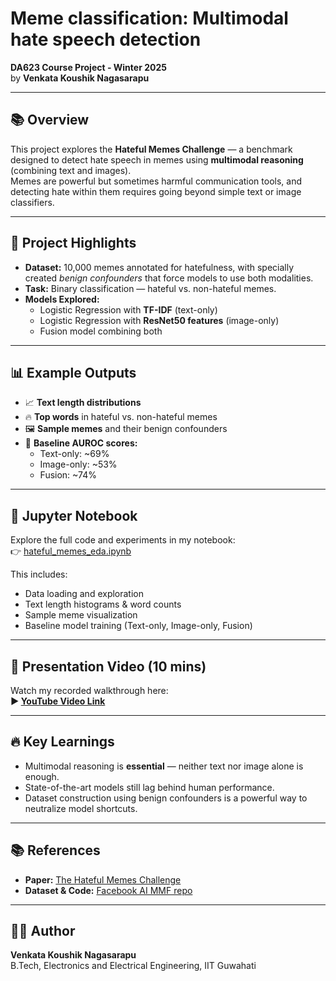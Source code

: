 # Meme classification: Multimodal hate speech detection
**DA623 Course Project - Winter 2025**  
by **Venkata Koushik Nagasarapu**

---

## 📚 Overview
This project explores the **Hateful Memes Challenge** — a benchmark designed to detect hate speech in memes using **multimodal reasoning** (combining text and images).  
Memes are powerful but sometimes harmful communication tools, and detecting hate within them requires going beyond simple text or image classifiers.

---

## 🚀 Project Highlights

- **Dataset:** 10,000 memes annotated for hatefulness, with specially created *benign confounders* that force models to use both modalities.
- **Task:** Binary classification — hateful vs. non-hateful memes.
- **Models Explored:**
  - Logistic Regression with **TF-IDF** (text-only)
  - Logistic Regression with **ResNet50 features** (image-only)
  - Fusion model combining both

---

## 📊 Example Outputs

- 📈 **Text length distributions**
- 🔥 **Top words** in hateful vs. non-hateful memes
- 🖼️ **Sample memes** and their benign confounders
- 🎯 **Baseline AUROC scores:**
  - Text-only: ~69%
  - Image-only: ~53%
  - Fusion: ~74%

---

## 📓 Jupyter Notebook

Explore the full code and experiments in my notebook:  
👉 [hateful_memes_eda.ipynb](210108030_DA623.ipynb)

This includes:
- Data loading and exploration
- Text length histograms & word counts
- Sample meme visualization
- Baseline model training (Text-only, Image-only, Fusion)

---

## 🎥 Presentation Video (10 mins)

Watch my recorded walkthrough here:  
**▶️ [YouTube Video Link](https://youtu.be/QhOXD-4Lw08)**

---

## 🔥 Key Learnings

- Multimodal reasoning is **essential** — neither text nor image alone is enough.
- State-of-the-art models still lag behind human performance.
- Dataset construction using benign confounders is a powerful way to neutralize model shortcuts.

---

## 📚 References

- **Paper:** [The Hateful Memes Challenge](https://arxiv.org/abs/2005.04790)
- **Dataset & Code:** [Facebook AI MMF repo](https://github.com/facebookresearch/mmf/tree/main/projects/hateful_memes)

---

## 👨‍💻 Author
**Venkata Koushik Nagasarapu**  
B.Tech, Electronics and Electrical Engineering, IIT Guwahati

